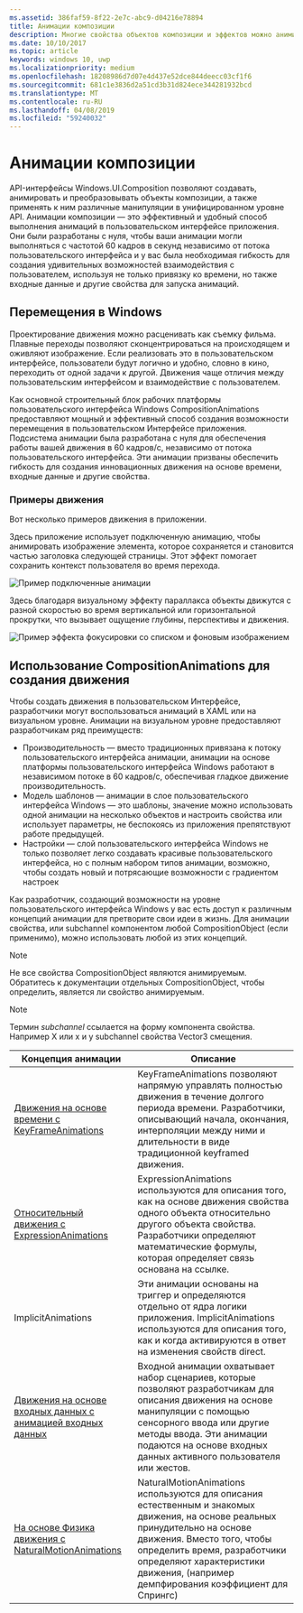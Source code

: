 ```yaml
---
ms.assetid: 386faf59-8f22-2e7c-abc9-d04216e78894
title: Анимации композиции
description: Многие свойства объектов композиции и эффектов можно анимировать, используя анимацию по ключевым кадрам или анимацию с помощью выражений. Это позволяет изменять свойства элементов пользовательского интерфейса во времени или на основе расчетов.
ms.date: 10/10/2017
ms.topic: article
keywords: windows 10, uwp
ms.localizationpriority: medium
ms.openlocfilehash: 18208986d7d07e4d437e52dce844deecc03cf1f6
ms.sourcegitcommit: 681c1e3836d2a51cd3b31d824ece344281932bcd
ms.translationtype: MT
ms.contentlocale: ru-RU
ms.lasthandoff: 04/08/2019
ms.locfileid: "59240032"
---
```

# <a name="composition-animations"></a>Анимации композиции

API-интерфейсы Windows.UI.Composition позволяют создавать, анимировать и преобразовывать объекты композиции, а также применять к ним различные манипуляции в унифицированном уровне API. Анимации композиции — это эффективный и удобный способ выполнения анимаций в пользовательском интерфейсе приложения. Они были разработаны с нуля, чтобы ваши анимации могли выполняться с частотой 60 кадров в секунд независимо от потока пользовательского интерфейса и у вас была необходимая гибкость для создания удивительных возможностей взаимодействия с пользователем, используя не только привязку ко времени, но также входные данные и другие свойства для запуска анимаций.

## <a name="motion-in-windows"></a>Перемещения в Windows

Проектирование движения можно расценивать как съемку фильма. Плавные переходы позволяют сконцентрироваться на происходящем и оживляют изображение. Если реализовать это в пользовательском интерфейсе, пользователи будут логично и удобно, словно в кино, переходить от одной задачи к другой. Движения чаще отличия между пользовательским интерфейсом и взаимодействие с пользователем.

Как основной строительный блок рабочих платформы пользовательского интерфейса Windows CompositionAnimations предоставляют мощный и эффективный способ создания возможности перемещения в пользовательском Интерфейсе приложения. Подсистема анимации была разработана с нуля для обеспечения работы вашей движения в 60 кадров/с, независимо от потока пользовательского интерфейса. Эти анимации призваны обеспечить гибкость для создания инновационных движения на основе времени, входные данные и другие свойства.

### <a name="examples-of-motion"></a>Примеры движения

Вот несколько примеров движения в приложении.

Здесь приложение использует подключенную анимацию, чтобы анимировать изображение элемента, которое сохраняется и становится частью заголовка следующей страницы. Этот эффект помогает сохранить контекст пользователя во время перехода.

![Пример подключенные анимации](images/animation/connected-animation-example.gif)

Здесь благодаря визуальному эффекту параллакса объекты движутся с разной скоростью во время вертикальной или горизонтальной прокрутки, что вызывает ощущение глубины, перспективы и движения.

![Пример эффекта фокусировки со списком и фоновым изображением](images/animation/parallax-example.gif)

## <a name="using-compositionanimations-to-create-motion"></a>Использование CompositionAnimations для создания движения

Чтобы создать движения в пользовательском Интерфейсе, разработчики могут воспользоваться анимаций в XAML или на визуальном уровне. Анимации на визуальном уровне предоставляют разработчикам ряд преимуществ:

- Производительность — вместо традиционных привязана к потоку пользовательского интерфейса анимации, анимации на основе платформы пользовательского интерфейса Windows работают в независимом потоке в 60 кадров/с, обеспечивая гладкое движение производительность.
- Модель шаблонов — анимации в слое пользовательского интерфейса Windows — это шаблоны, значение можно использовать одной анимации на несколько объектов и настроить свойства или использует параметры, не беспокоясь из приложения препятствуют работе предыдущей.
- Настройки — слой пользовательского интерфейса Windows не только позволяет легко создавать красивые пользовательского интерфейса, но с полным набором типов анимации, возможно, чтобы создать новый и потрясающие возможности с градиентом настроек

Как разработчик, создающий возможности на уровне пользовательского интерфейса Windows у вас есть доступ к различным концепций анимации для претворите свои идеи в жизнь. Для анимации свойства, или subchannel компонентом любой CompositionObject (если применимо), можно использовать любой из этих концепций.

> [!NOTE]
> Не все свойства CompositionObject являются анимируемым. Обратитесь к документации отдельных CompositionObject, чтобы определить, является ли свойство анимируемым.

> [!NOTE]
> Термин _subchannel_ ссылается на форму компонента свойства. Например X или x и y subchannel свойства Vector3 смещения.

| Концепция анимации | Описание |
| ----------------- | ----------- |
| [Движения на основе времени с KeyFrameAnimations](time-animations.md)  | KeyFrameAnimations позволяют напрямую управлять полностью движения в течение долгого периода времени. Разработчики, описывающий начала, окончания, интерполяции между ними и длительности в виде традиционной keyframed движения. |
| [Относительный движения с ExpressionAnimations](relation-animations.md)  | ExpressionAnimations используются для описания того, как на основе движения свойства одного объекта относительно другого объекта свойства. Разработчики определяют математические формулы, которая определяет связь основана на ссылке. |
| ImplicitAnimations | Эти анимации основаны на триггер и определяются отдельно от ядра логики приложения. ImplicitAnimations используются для описания того, как и когда активируются в ответ на изменения свойств direct. |
| [Движения на основе входных данных с анимацией входных данных](input-driven-animations.md)  | Входной анимации охватывает набор сценариев, которые позволяют разработчикам для описания движения на основе манипуляции с помощью сенсорного ввода или другие методы ввода. Эти анимации подаются на основе входных данных активного пользователя или жестов. |
| [На основе Физика движения с NaturalMotionAnimations](natural-animations.md)  | NaturalMotionAnimations используются для описания естественным и знакомых движения, на основе реальных принудительно на основе движения. Вместо того, чтобы определить время, разработчики определяют характеристики движения, (например демпфирования коэффициент для Спрингс) |